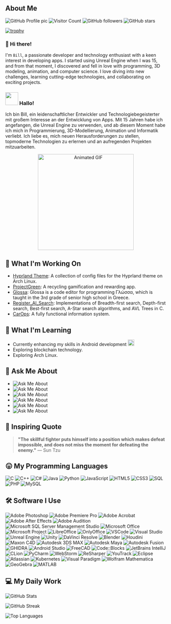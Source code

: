 ## About Me
![GitHub Profile pic](https://contrib.rocks/image?repo=bill-chamal/bill-chamal) 
![Visitor Count](https://komarev.com/ghpvc/?username=bill-chamal&style=for-the-badge)
![GitHub followers](https://img.shields.io/github/followers/bill-chamal?label=Followers&style=for-the-badge)
![GitHub stars](https://img.shields.io/github/stars/bill-chamal?label=Stars&style=for-the-badge)

[![trophy](https://github-profile-trophy.vercel.app/?username=bill-chamal&theme=onedark)](https://github.com/ryo-ma/github-profile-trophy)

### 👋 Hi there!

 I'm <code>Bill</code>, a passionate developer and technology enthusiast with a keen interest in developing apps. I started using Unreal Engine when I was 15, and from that moment, I discovered and fell in love with programming, 3D modeling, animation, and computer science. I love diving into new challenges, learning cutting-edge technologies, and collaborating on exciting projects. 

### <img src="https://upload.wikimedia.org/wikipedia/de/e/e3/Logo_der_Oesterreich_Werbung_ab_2013.svg" width="40" height="40"> Hallo!

Ich bin Bill, ein leidenschaftlicher Entwickler und Technologiebegeisterter mit großem Interesse an der Entwicklung von Apps. Mit 15 Jahren habe ich angefangen, die Unreal Engine zu verwenden, und ab diesem Moment habe ich mich in Programmierung, 3D-Modellierung, Animation und Informatik verliebt. Ich liebe es, mich neuen Herausforderungen zu stellen, topmoderne Technologien zu erlernen und an aufregenden Projekten mitzuarbeiten.

<div align="center"><img src="https://media.giphy.com/media/26tn33aiTi1jkl6H6/giphy.gif" alt="Animated GIF" width="300"></div>

## 🔭 What I'm Working On

- [Hyprland Theme](https://github.com/bill-chamal/hyprland_theme_arch/): A collection of config files for the Hyprland theme on Arch Linux.
- [ProjectGreen](https://github.com/bill-chamal/ProjectGreen): A recycling gamification and rewarding app.
- [Glossa](https://github.com/bill-chamal/Glossa): Glossa is a code editor for programming Γλώσσα, which is taught in the 3rd grade of senior high school in Greece.
- [Register_AI_Search](https://github.com/bill-chamal/Register_AI_Search): Implementations of Breadth-first search, Depth-first search, Best-first search, A-Star search algorithms, and AVL Trees in C.
- [CarOps](https://github.com/CarOps-28/CarOps): A fully functional information system.

## 🌱 What I'm Learning

- Currently enhancing my skills in Android development <img src="https://media1.giphy.com/media/v1.Y2lkPTc5MGI3NjExcXU5bmduamRlYmdzZDdidnpkcHE5Z3gwNm0ycXFwa3h1Z2Nobmh4cSZlcD12MV9pbnRlcm5hbF9naWZfYnlfaWQmY3Q9Zw/Lmy23L3RkJ0sEWokRN/giphy.webp" width="20" height="20">
- Exploring blockchain technology.
- Exploring Arch Linux.

## 💬 Ask Me About

- ![Ask Me About](https://img.shields.io/badge/Ask%20Me%20About-Errors-green?style=flat-square)
- ![Ask Me About](https://img.shields.io/badge/Ask%20Me%20About-Computer%20Networks-blue?style=flat-square)
- ![Ask Me About](https://img.shields.io/badge/Ask%20Me%20About-SQL-orange?style=flat-square)
- ![Ask Me About](https://img.shields.io/badge/Ask%20Me%20About-Algorithms-red?style=flat-square)
- ![Ask Me About](https://img.shields.io/badge/Ask%20Me%20About-GDPR-yellow?style=flat-square)
- ![Ask Me About](https://img.shields.io/badge/Ask%20Me%20About-Arch%20Linux-blue?style=flat-square)

## 🌟 Inspiring Quote

> **"The skillful fighter puts himself into a position which makes defeat impossible, and does not miss the moment for defeating the enemy."**
> — Sun Tzu

## 😛 My Programming Languages

![C](https://img.shields.io/badge/C-A8B9CC?style=for-the-badge&logo=c&logoColor=white)
![C++](https://img.shields.io/badge/C++-00599C?style=for-the-badge&logo=cplusplus&logoColor=white)
![C#](https://img.shields.io/badge/C%23-239120?style=for-the-badge&logo=csharp&logoColor=white)
![Java](https://img.shields.io/badge/Java-007396?style=for-the-badge&logo=java&logoColor=white)
![Python](https://img.shields.io/badge/Python-3776AB?style=for-the-badge&logo=python&logoColor=white)
![JavaScript](https://img.shields.io/badge/JavaScript-F7DF1E?style=for-the-badge&logo=javascript&logoColor=black)
![HTML5](https://img.shields.io/badge/HTML5-E34F26?style=for-the-badge&logo=html5&logoColor=white)
![CSS3](https://img.shields.io/badge/CSS3-1572B6?style=for-the-badge&logo=css3&logoColor=white)
![SQL](https://img.shields.io/badge/SQL-336791?style=for-the-badge&logo=postgresql&logoColor=white)
![PHP](https://img.shields.io/badge/PHP-777BB4?style=for-the-badge&logo=php&logoColor=white)
![MySQL](https://img.shields.io/badge/MySQL-4479A1?style=for-the-badge&logo=mysql&logoColor=white)

## 🛠️ Software I Use

![Adobe Photoshop](https://img.shields.io/badge/Adobe%20Photoshop-26C0D3?style=for-the-badge&logo=adobephotoshop&logoColor=white)
![Adobe Premiere Pro](https://img.shields.io/badge/Adobe%20Premiere%20Pro-3F4F8C?style=for-the-badge&logo=adobepremierepro&logoColor=white)
![Adobe Acrobat](https://img.shields.io/badge/Adobe%20Acrobat-EA3A40?style=for-the-badge&logo=adobeacrobat&logoColor=white)
![Adobe After Effects](https://img.shields.io/badge/Adobe%20After%20Effects-9999FF?style=for-the-badge&logo=adobeaftereffects&logoColor=white)
![Adobe Audition](https://img.shields.io/badge/Adobe%20Audition-0cb00f?style=for-the-badge&logo=adobeaudition&logoColor=white)
![Microsoft SQL Server Management Studio](https://img.shields.io/badge/Microsoft%20SQL%20Server%20Management%20Studio-CC2927?style=for-the-badge&logo=microsoftsqlserver&logoColor=white)
![Microsoft Office](https://img.shields.io/badge/Microsoft%20Office-D83B01?style=for-the-badge&logo=microsoftoffice&logoColor=white)
![Microsoft Project](https://img.shields.io/badge/Microsoft%20Project-0078D4?style=for-the-badge&logo=microsoftproject&logoColor=white)
![LibreOffice](https://img.shields.io/badge/LibreOffice-18A303?style=for-the-badge&logo=libreoffice&logoColor=white)
![OnlyOffice](https://img.shields.io/badge/OnlyOffice-00A3E0?style=for-the-badge&logo=onlyoffice&logoColor=white)
![VSCode](https://img.shields.io/badge/VSCode-007ACC?style=for-the-badge&logo=visualstudiocode&logoColor=white)
![Visual Studio](https://img.shields.io/badge/Visual%20Studio-007ACC?style=for-the-badge&logo=visualstudio&logoColor=white)
![Unreal Engine](https://img.shields.io/badge/Unreal%20Engine-0E1128?style=for-the-badge&logo=unrealengine&logoColor=white)
![Unity](https://img.shields.io/badge/Unity-100000?style=for-the-badge&logo=unity&logoColor=white)
![DaVinci Resolve](https://img.shields.io/badge/DaVinci%20Resolve-4B4B4B?style=for-the-badge&logo=blackberry&logoColor=white)
![Blender](https://img.shields.io/badge/Blender-F5792A?style=for-the-badge&logo=blender&logoColor=white)
![Houdini](https://img.shields.io/badge/Houdini-5D9CEC?style=for-the-badge&logo=sidefx&logoColor=white)
![Maxon C4D](https://img.shields.io/badge/Maxon%20C4D-2D2D2D?style=for-the-badge&logo=maxon&logoColor=white)
![Autodesk 3DS MAX](https://img.shields.io/badge/Autodesk%203DS%20MAX-DAA520?style=for-the-badge&logo=autodesk&logoColor=white)
![Autodesk Maya](https://img.shields.io/badge/Autodesk%20Maya-6D6E71?style=for-the-badge&logo=autodesk&logoColor=white)
![Autodesk Fusion](https://img.shields.io/badge/Autodesk%20Fusion-6D6E71?style=for-the-badge&logo=autodesk&logoColor=white)
![GHIDRA](https://img.shields.io/badge/GHIDRA-eb3528?style=for-the-badge&logo=ghidra&logoColor=white)
![Android Studio](https://img.shields.io/badge/Android%20Studio-3DDC84?style=for-the-badge&logo=androidstudio&logoColor=white)
![FreeCAD](https://img.shields.io/badge/FreeCAD-0052CC?style=for-the-badge&logo=freecad&logoColor=white)
![Code::Blocks](https://img.shields.io/badge/Code%3A%3ABlocks-000000?style=for-the-badge&logo=codeblocks&logoColor=white)
![JetBrains IntelliJ](https://img.shields.io/badge/JetBrains%20IntelliJ%20IDEA-000000?style=for-the-badge&logo=jetbrains&logoColor=white)
![CLion](https://img.shields.io/badge/CLion-000000?style=for-the-badge&logo=clion&logoColor=white)
![PyCharm](https://img.shields.io/badge/PyCharm-000000?style=for-the-badge&logo=pycharm&logoColor=white)
![WebStorm](https://img.shields.io/badge/WebStorm-000000?style=for-the-badge&logo=webstorm&logoColor=white)
![ReSharper](https://img.shields.io/badge/ReSharper-000000?style=for-the-badge&logo=resharper&logoColor=white)
![YouTrack](https://img.shields.io/badge/YouTrack-000000?style=for-the-badge&logo=youtrack&logoColor=white)
![Eclipse](https://img.shields.io/badge/Eclipse-2C2255?style=for-the-badge&logo=eclipse&logoColor=white)
![Atlassian](https://img.shields.io/badge/Atlassian-003A70?style=for-the-badge&logo=atlassian&logoColor=white)
![Kubernetes](https://img.shields.io/badge/Kubernetes-326CE5?style=for-the-badge&logo=kubernetes&logoColor=white)
![Visual Paradigm](https://img.shields.io/badge/Visual%20Paradigm-000000?style=for-the-badge&logo=visual-paradigm&logoColor=white)
![Wolfram Mathematica](https://img.shields.io/badge/Wolfram%20Mathematica-DD1100?style=for-the-badge&logo=wolfram-mathematica&logoColor=white)
![GeoGebra](https://img.shields.io/badge/GeoGebra-FF6F00?style=for-the-badge&logo=geogebra&logoColor=white)
![MATLAB](https://img.shields.io/badge/MATLAB-0076A8?style=for-the-badge&logo=matlab&logoColor=white)


## 💻 My Daily Work

![GitHub Stats](https://github-readme-stats.vercel.app/api?username=bill-chamal&show_icons=true&hide_title=true&count_private=true&hide=prs&theme=tokyonight)

![GitHub Streak](https://github-readme-streak-stats.herokuapp.com/?user=bill-chamal&theme=tokyonight)

![Top Languages](https://github-readme-stats.vercel.app/api/top-langs/?username=bill-chamal&layout=compact&theme=tokyonight)

